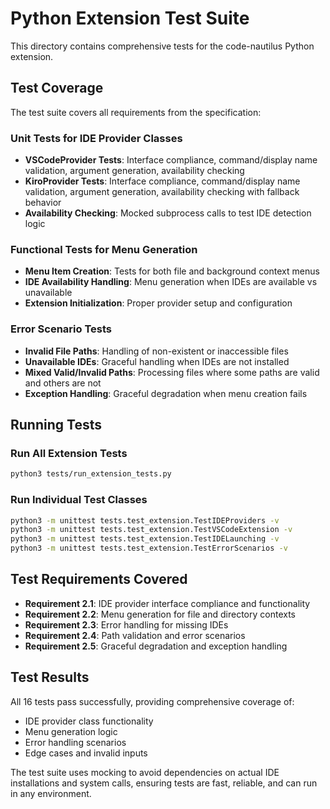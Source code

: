 # Python Extension Test Suite

This directory contains comprehensive tests for the code-nautilus Python extension.

## Test Coverage

The test suite covers all requirements from the specification:

### Unit Tests for IDE Provider Classes
- **VSCodeProvider Tests**: Interface compliance, command/display name validation, argument generation, availability checking
- **KiroProvider Tests**: Interface compliance, command/display name validation, argument generation, availability checking with fallback behavior
- **Availability Checking**: Mocked subprocess calls to test IDE detection logic

### Functional Tests for Menu Generation
- **Menu Item Creation**: Tests for both file and background context menus
- **IDE Availability Handling**: Menu generation when IDEs are available vs unavailable
- **Extension Initialization**: Proper provider setup and configuration

### Error Scenario Tests
- **Invalid File Paths**: Handling of non-existent or inaccessible files
- **Unavailable IDEs**: Graceful handling when IDEs are not installed
- **Mixed Valid/Invalid Paths**: Processing files where some paths are valid and others are not
- **Exception Handling**: Graceful degradation when menu creation fails

## Running Tests

### Run All Extension Tests
```bash
python3 tests/run_extension_tests.py
```

### Run Individual Test Classes
```bash
python3 -m unittest tests.test_extension.TestIDEProviders -v
python3 -m unittest tests.test_extension.TestVSCodeExtension -v
python3 -m unittest tests.test_extension.TestIDELaunching -v
python3 -m unittest tests.test_extension.TestErrorScenarios -v
```

## Test Requirements Covered

- **Requirement 2.1**: IDE provider interface compliance and functionality
- **Requirement 2.2**: Menu generation for file and directory contexts
- **Requirement 2.3**: Error handling for missing IDEs
- **Requirement 2.4**: Path validation and error scenarios
- **Requirement 2.5**: Graceful degradation and exception handling

## Test Results

All 16 tests pass successfully, providing comprehensive coverage of:
- IDE provider class functionality
- Menu generation logic
- Error handling scenarios
- Edge cases and invalid inputs

The test suite uses mocking to avoid dependencies on actual IDE installations and system calls, ensuring tests are fast, reliable, and can run in any environment.